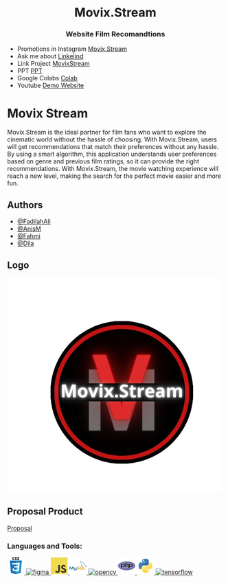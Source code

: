 <h1 align="center">Movix.Stream</h1>
<h3 align="center">Website Film Recomandtions</h3>

- Promotions in Instagram [Movix.Stream](https://www.instagram.com/reel/C63GP8bPm2o/?igsh=bTdoNnNidzB0Y3g5)
- Ask me about [Linkelind](www.linkedin.com/in/fadilah-inayat-ali-699467288)
- Link Project [MovixStream](https://github.com/FadilahAli/MovixStream)
- PPT [PPT](https://www.canva.com/design/DAGJI2uLlM4/mF9JO0TV74IQWA4RB-3kFA/edit?utm_content=DAGJI2uLlM4&utm_campaign=designshare&utm_medium=link2&utm_source=sharebutton)
- Google Colabs [Colab](https://colab.research.google.com/drive/1k9-McLSod3wehD9JlBOs7isUwd7VfXHt)
- Youtube [Demo Website](https://youtu.be/i-KsLv-tDQI)


# Movix Stream
Movix.Stream is the ideal partner for film fans who want to explore the cinematic world without the hassle of choosing. With Movix.Stream, users will get recommendations that match their preferences without any hassle. By using a smart algorithm, this application understands user preferences based on genre and previous film ratings, so it can provide the right recommendations. With Movix.Stream, the movie watching experience will reach a new level, making the search for the perfect movie easier and more fun.


## Authors

- [@FadilahAli](https://www.github.com/FadilahAli)
- [@AnisM](https://github.com/anismubarokah21)
- [@Fahmi](https://github.com/fahmiiihb)
- [@Dila](https://github.com/dilanrilyh )


## Logo
![Logo](https://github.com/FadilahAli/Movix.Stream/blob/main/logo.png)


## Proposal Product

[Proposal](https://github.com/FadilahAli/Movix.Stream/blob/main/Proposal%20Movi.Stream.pdf)

<h3 align="left">Languages and Tools:</h3>
<p align="left"> <a href="https://www.w3schools.com/css/" target="_blank" rel="noreferrer"> <img src="https://raw.githubusercontent.com/devicons/devicon/master/icons/css3/css3-original-wordmark.svg" alt="css3" width="40" height="40"/> </a> <a href="https://www.figma.com/" target="_blank" rel="noreferrer"> <img src="https://www.vectorlogo.zone/logos/figma/figma-icon.svg" alt="figma" width="40" height="40"/> </a> <a href="https://developer.mozilla.org/en-US/docs/Web/JavaScript" target="_blank" rel="noreferrer"> <img src="https://raw.githubusercontent.com/devicons/devicon/master/icons/javascript/javascript-original.svg" alt="javascript" width="40" height="40"/> </a> <a href="https://www.mysql.com/" target="_blank" rel="noreferrer"> <img src="https://raw.githubusercontent.com/devicons/devicon/master/icons/mysql/mysql-original-wordmark.svg" alt="mysql" width="40" height="40"/> </a> <a href="https://opencv.org/" target="_blank" rel="noreferrer"> <img src="https://www.vectorlogo.zone/logos/opencv/opencv-icon.svg" alt="opencv" width="40" height="40"/> </a> <a href="https://www.php.net" target="_blank" rel="noreferrer"> <img src="https://raw.githubusercontent.com/devicons/devicon/master/icons/php/php-original.svg" alt="php" width="40" height="40"/> </a> <a href="https://www.python.org" target="_blank" rel="noreferrer"> <img src="https://raw.githubusercontent.com/devicons/devicon/master/icons/python/python-original.svg" alt="python" width="40" height="40"/> </a> <a href="https://www.tensorflow.org" target="_blank" rel="noreferrer"> <img src="https://www.vectorlogo.zone/logos/tensorflow/tensorflow-icon.svg" alt="tensorflow" width="40" height="40"/> </a> </p>

